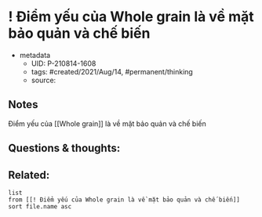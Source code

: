 # ! Điểm yếu của Whole grain là về mặt bảo quản và chế biến

- metadata
	- UID: P-210814-1608
	- tags: #created/2021/Aug/14, #permanent/thinking
	- source: 

## Notes
Điểm yếu của [[Whole grain]] là về mặt bảo quản và chế biến

## Questions & thoughts:

## Related:
```dataview
list
from [[! Điểm yếu của Whole grain là về mặt bảo quản và chế biến]]
sort file.name asc
```
